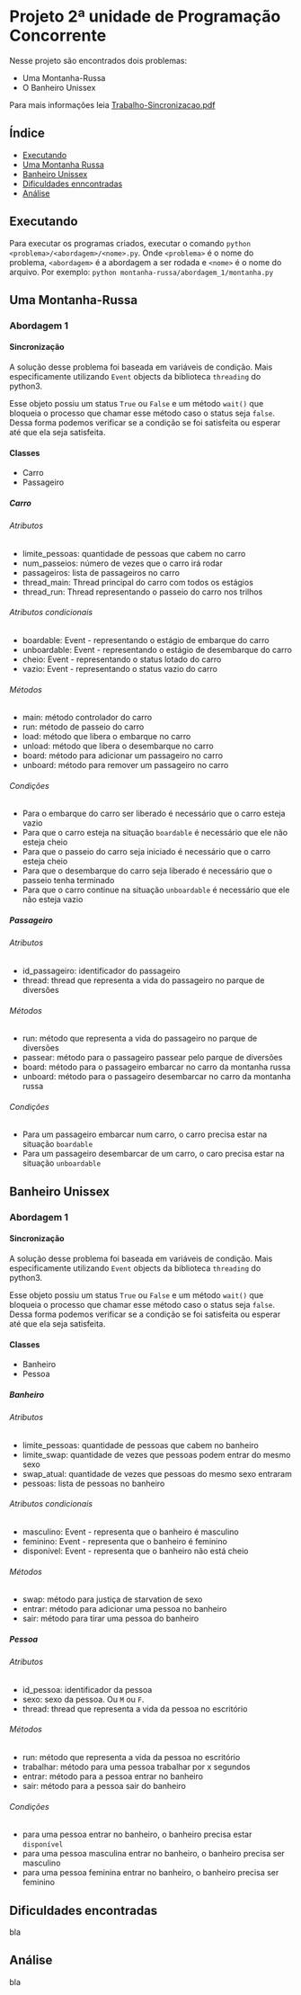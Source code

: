 # Projeto 2ª unidade de Programação Concorrente
Nesse projeto são encontrados dois problemas:
- Uma Montanha-Russa
- O Banheiro Unissex

Para mais informações leia [Trabalho-Sincronizacao.pdf](https://github.com/rodrigondec/Sincronizacao-Prog-Concorrente/blob/master/Trabalho-Sincronizao.pdf)

## Índice
- [Executando](#executando)
- [Uma Montanha Russa](#uma-montanha-russa)
- [Banheiro Unissex](#banheiro-unissex)
- [Dificuldades enncontradas](#difiduldades-encontradas)
- [Análise](#análise)
    
        
## Executando
Para executar os programas criados, executar o comando `python <problema>/<abordagem>/<nome>.py`. 
Onde `<problema>` é o nome do problema, `<abordagem>` é a abordagem a ser rodada e `<nome>` é o nome do arquivo. Por exemplo: `python montanha-russa/abordagem_1/montanha.py`

## Uma Montanha-Russa
### Abordagem 1
#### Sincronização
A solução desse problema foi baseada em variáveis de condição. 
Mais especificamente utilizando `Event` objects da biblioteca `threading` do python3. 

Esse objeto possiu um status `True` ou `False` e um método `wait()` que bloqueia o processo que chamar esse método caso o status seja `false`. 
Dessa forma podemos verificar se a condição se foi satisfeita ou esperar até que ela seja satisfeita.

#### Classes
- Carro
- Passageiro

##### Carro
###### Atributos
- limite_pessoas: quantidade de pessoas que cabem no carro
- num_passeios: número de vezes que o carro irá rodar
- passageiros: lista de passageiros no carro
- thread_main: Thread principal do carro com todos os estágios
- thread_run: Thread representando o passeio do carro nos trilhos

###### Atributos condicionais
- boardable: Event - representando o estágio de embarque do carro
- unboardable: Event - representando o estágio de desembarque do carro
- cheio: Event - representando o status lotado do carro
- vazio: Event - representando o status vazio do carro

###### Métodos
- main: método controlador do carro
- run: método de passeio do carro
- load: método que libera o embarque no carro
- unload: método que libera o desembarque no carro
- board: método para adicionar um passageiro no carro
- unboard: método para remover um passageiro no carro

###### Condições
- Para o embarque do carro ser liberado é necessário que o carro esteja vazio
- Para que o carro esteja na situação `boardable` é necessário que ele não esteja cheio
- Para que o passeio do carro seja iniciado é necessário que o carro esteja cheio
- Para que o desembarque do carro seja liberado é necessário que o passeio tenha terminado
- Para que o carro continue na situação `unboardable` é necessário que ele não esteja vazio

##### Passageiro
###### Atributos
- id_passageiro: identificador do passageiro
- thread: thread que representa a vida do passageiro no parque de diversões

###### Métodos
- run: método que representa a vida do passageiro no parque de diversões
- passear: método para o passageiro passear pelo parque de diversões
- board: método para o passageiro embarcar no carro da montanha russa
- unboard: método para o passageiro desembarcar no carro da montanha russa

###### Condições
- Para um passageiro embarcar num carro, o carro precisa estar na situação `boardable`
- Para um passageiro desembarcar de um carro, o caro precisa estar na situação `unboardable`

## Banheiro Unissex
### Abordagem 1
#### Sincronização
A solução desse problema foi baseada em variáveis de condição. 
Mais especificamente utilizando `Event` objects da biblioteca `threading` do python3. 

Esse objeto possiu um status `True` ou `False` e um método `wait()` que bloqueia o processo que chamar esse método caso o status seja `false`. 
Dessa forma podemos verificar se a condição se foi satisfeita ou esperar até que ela seja satisfeita.

#### Classes
- Banheiro
- Pessoa

##### Banheiro
###### Atributos
- limite_pessoas: quantidade de pessoas que cabem no banheiro
- limite_swap: quantidade de vezes que pessoas podem entrar do mesmo sexo
- swap_atual: quantidade de vezes que pessoas do mesmo sexo entraram
- pessoas: lista de pessoas no banheiro

###### Atributos condicionais
- masculino: Event - representa que o banheiro é masculino
- feminino: Event - representa que o banheiro é feminino
- disponível: Event - representa que o banheiro não está cheio

###### Métodos
- swap: método para justiça de starvation de sexo
- entrar: método para adicionar uma pessoa no banheiro
- sair: método para tirar uma pessoa do banheiro

##### Pessoa
###### Atributos
- id_pessoa: identificador da pessoa
- sexo: sexo da pessoa. Ou `M` ou `F`.
- thread: thread que representa a vida da pessoa no escritório

###### Métodos
- run: método que representa a vida da pessoa no escritório
- trabalhar: método para uma pessoa trabalhar por x segundos
- entrar: método para a pessoa entrar no banheiro
- sair: método para a pessoa sair do banheiro

###### Condições
- para uma pessoa entrar no banheiro, o banheiro precisa estar `disponível`
- para uma pessoa masculina entrar no banheiro, o banheiro precisa ser masculino
- para uma pessoa feminina entrar no banheiro, o banheiro precisa ser feminino

## Dificuldades encontradas
bla


## Análise
bla